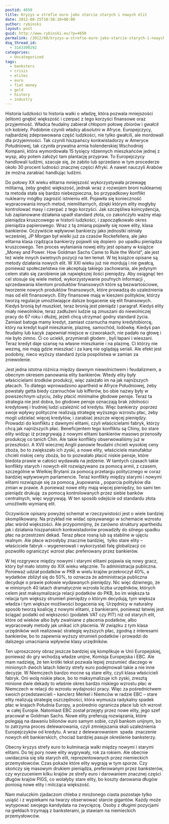 ```yaml
---
postid: 4650
title: Kryzys w strefie euro jako starcie starych i nowych elit
date: 2012-08-25T10:58:10+00:00
author: rybinski
layout: post
guid: http://www.rybinski.eu/?p=4650
permalink: /2012/08/kryzys-w-strefie-euro-jako-starcie-starych-i-nowych-elit/
dsq_thread_id:
  - 3163300292
categories:
  - Uncategorized
tags:
  - banksters
  - crisis
  - elites
  - euro
  - fiat money
  - gold
  - history
  - industry
---
```

Historia ludzkości to historia walki o władzę, która pozwala mniejszości (elitom) gnębić większość i czerpać z tego korzyści finansowe oraz przyjemność. Władca feudalny zabierał chłopom połowę zbiorów i gwałcił ich kobiety. Podobnie czynili władcy absolutni w Afryce. Europejczycy, najbardziej zdeprawowana część ludzkości, nie tylko gwałcili, ale mordowali dla przyjemności. Tak czynili hiszpańscy konkwistadorzy w Ameryce Południowej, tak czyniła prywatna armia holenderskiej Wschodniej Kompanii, która wymordowała 15 tysięcy rdzennych mieszkańców jednej z wysp, aby potem założyć tam plantację przypraw. To Europejczycy handlowali ludźmi, szacuje się, że zabito lub sprzedano w tym procederze około 30 procent ludności znacznej części Afryki. A nawet nauczyli Arabów że można zarabiać handlując ludźmi.

Do połowy XX wieku elitarna mniejszość wykorzystywała przewagę militarną, żeby gnębić większość, jednak wraz z rozwojem broni nuklearnej ta metoda stała się bardzo niebezpieczna, bo przypadkowy konflikt nuklearny mógłby zagrozić istnieniu elit. Pojawiła się konieczność wypracowania innych metod, niemilitarnych, dzięki którym elity mogłyby kontrolować masy i czerpać z tego korzyści. Jak szczęśliwa koincydencja, lub zaplanowane działania upadł standard złota, co zakończyło ważny etap pieniądza kruszcowego w historii ludzkości, i zapoczątkowało okres pieniądza papierowego. Wraz z tą zmianą pojawiły się nowe elity, klasa bankierów. Oczywiście wpływowi bankierzy jako jednostki istniały wcześniej, JP Morgan był wielki już za czasów Rockefellera, ale jako elitarna klasa rządząca bankierzy pojawili się dopiero  po upadku pieniądza kruszcowego. Ten proces wyłaniania nowej elity jest opisany w książce „Money and Power. How Goldman Sachs Came to Rule the World”, ale jest też wiele innych świetnych pozycji na ten temat. W tej książce opisane są metody działania nowych elit. W XXI wieku już nie mordują i nie gwałcą, ponieważ społeczeństwa nie akceptują takiego zachowania, ale jedynym celem stało się zarobienie jak największej ilości pieniędzy. Aby osiągnąć ten cel stosuje się wiele metod, wykorzystywanie poufnych informacji , sprzedawania klientom produktów finansowych które są bezwartościowe, tworzenie nowych produktów finansowych, które prowadzą do uzależnienia mas od elit finansowych. Elity finansowe mają w kieszeni polityków, którzy tworzą regulacje umożliwiające dalsze bogacenie się elit finansowych. Kiedyś bronią był muszkiet, teraz bronią jest pieniądz i paragraf. Kiedyś elity miały niewolników, teraz zadłużeni ludzie są zmuszani do niewolniczej pracy do 67 roku i dłużej, jeżeli chcą utrzymać godny standard życia. Zamiast batoga mamy kredyt, zamiast czarnucha mamy kredytobiorcę, który na kredyt kupił mieszkanie, plazmę, samochód, lodówkę. Kiedyś pan feudalny lub kacyk zapewniał miejsce w czworakach, nie padało na głowę i nie było zimno. Ci co uciekli, przymierali głodem , byli łapani i wieszani. Teraz kredyt daje szansę na własne mieszkanie i na plazmę. Ci którzy nie wezmą, nie mają gdzie mieszkać i za karę nie oglądają seriali. Ale efekt jest podobny, nieco wyższy standard życia pospólstwa w zamian za zniewolenie.

Jest jedna istotna różnica między dawnym niewolnictwem i feudalizmem, a obecnym okresem panowania elity bankierów. Wtedy elity były właścicielami środków produkcji, więc zależało im na jak najniższych płacach. To dlatego wprowadzono apartheid w Afryce Południowej, żeby powstały getta biedy czarnuchów lub kifferów, bo obie nazwy były w powszechnym użyciu, żeby płacić minimalne głodowe pensje. Teraz ta strategia nie jest dobra, bo głodowe pensje oznaczają brak zdolności kredytowej i trudniej ludzi uzależnić od kredytu. Więc bankierzy  poprzez swoje wpływy polityczne realizują strategię wyższego wzrostu płac, żeby mogli udzielać więcej kredytów, i zarabiać jeszcze więcej pieniędzy. Prowadzi do konfliktu z dawnymi elitami, czyli właścicielami fabryk, którzy chcą jak najniższych płac. Beneficjentem tego konfliktu są Chiny, bo stare elity widząc iż przegrywają z nowymi elitami bankierów masowo przenosiły produkcję co tanich Chin. Ale takie konflikty obserwowaliśmy już w przeszłości. A XVII wiecznej Anglii panowie feudalni chcieli wysokiej ceny zboża, bo to zwiększało ich zyski, a nowe elity, właściciele manufaktur chcieli niskiej ceny zboża, bo to pozwalało płacić niskie pensje, które biedota prawie w całości wydawała na jedzenie. W tamtych czasach takie konflikty starych i nowych elit rozwiązywano za pomocą armii, z czasem, szczególnie w Wielkiej Brytanii za pomocą przetargu politycznego w coraz bardziej wpływowym parlamencie. Teraz konflikty między starymi i nowymi elitami rozwiązuje się za pomocą „kupowania „ poparcia polityków dla zmian w prawie. A ponieważ nowe elity mają więcej pieniędzy, bo sami ten pieniądz drukują  za pomocą kontrolowanych przez siebie banków centralnych, więc wygrywają. W ten sposób odejście od standardu złota umożliwiło wymianę elit.

<!--more-->

Oczywiście opisany powyżej schemat w rzeczywistości jest o wiele bardziej skomplikowany. Na przykład nie widać opisywanego w schemacie wzrostu płac wśród większości. Ale przypomnijmy, że zarówno struktury apartheidu jak i działania hiszpańskich konkwistadorów prowadziły do silnego spadku płac na przestrzeni dekad. Teraz płace rosną lub są stabilne w ujęciu realnym. Ale płace wzrosłyby znacznie bardziej,  tylko stare elity – właściciele fabryk – wygenerowali i wykorzystali falę globalizacji co pozwoliło ograniczyć wzrost płac preferowany przez bankierów.

W tej rozgrywce między nowymi i starymi elitami pojawia się nowy gracz, który był mało istotny do XIX wieku włącznie. To administracja publiczna. Ponieważ udział podatków w PKB w wielu krajów przekroczył 40%, a wydatków zbliżył się do 50%, to oznacza że administracja publiczna decyduje o prawie połowie wydawanych pieniędzy. Nic więc dziwnego, że w minionych 40 latach dramatycznie wzrosła liczba urzędników, których celem jest maksymalizacja relacji podatków do PKB, bo im większa ta relacja tym większy strumień pieniędzy o którym decydują, tym większa władza i tym większe możliwości bogacenia się. Urzędnicy w naturalny sposób tworzą koalicję z nowymi elitami, z bankierami, ponieważ łatwiej jest ściągać podatki od większości (podatek VAT czy PIT) niż od starych elit, które od wieków albo były zwalniane z płacenia podatków, albo wypracowały metody jak unikać ich płacenia. W związku z tym klasa urzędników woli realizować strategię wyższych płac, zgodną z interesami bankierów, bo to zapewnia wyższy strumień podatków i prowadzi do dalszego umacniania wpływów klasy urzędników.

Ten uproszczony obraz jeszcze bardziej się komplikuje w Unii Europejskiej, ponieważ do gry wchodzą władze unijne, Komisja Europejska i EBC. Ale mam nadzieję, że ten krótki tekst pozwala lepiej zrozumieć dlaczego w minionych dwóch latach liderzy strefy euro podejmowali takie a nie inne decyzje. W Niemczech bardzo mocne są stare elity, czyli klasa właścicieli fabryk. Oni wolą niskie płace, bo to maksymalizuje ich zyski, zresztą minione dwie dekady to właśnie okres bardzo niskiego wzrostu płac w Niemczech w relacji do wzrostu wydajności pracy. Więc za pośrednictwem swoich przedstawicieli – kanclerz Merkel i Niemców w radzie EBC – stare elity realizują strategię oszczędności, która wymusza radykalny spadek płac w krajach Południa Europy, a pośrednio ogranicza płace lub ich wzrost  w całej Europie. Natomiast EBC został przejęty przez nowe elity, jego szef pracował w Goldman Sachs. Nowe elity preferują rozwiązania, które polegają na dawaniu bilionów euro samym sobie, czyli bankom unijnym, bo to zatrzyma proces delewarowania, czyli zmniejszania skali uzależnienia Europejczyków od kredytu. A wraz z delewarowaniem  spada  znaczenie nowych elit bankierskich, chociaż bardziej pasuje określenie banksterzy.

Obecny kryzys strefy euro to kulminacja walki między nowymi i starymi elitami. Do tej pory nowe elity wygrywały, rok za rokiem. Ale obecnie uwidacznia się siła starych elit, reprezentowanych przez niemieckich przemysłowców. Czas pokaże które elity wygrają w tym sporze. Czy skończy się masowym drukiem pieniądza, preferowanym przez banksterów, czy wyrzuceniem kilku krajów ze strefy euro i darowaniem znacznej części długów krajów PIGS, co wolałyby stare elity, bo koszty darowania długów poniosą nowe elity i milcząca większość.

Nam maluczkim zjadaczom chleba z mrożonego ciasta pozostaje tylko usiąść i z wypiekami na twarzy obserwować starcie gigantów. Każdy może wytypować swojego kandydata na zwycięzcę. Osoby z długimi pozycjami na giełdach trzymają z banksterami, ja stawiam na niemieckich przemysłowców.
